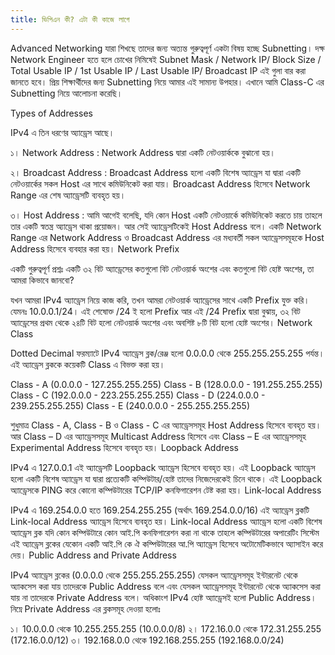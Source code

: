 ```yaml
---
title: ভিপিএন কী? এটা কী কাজে লাগে
---
```

Advanced Networking যারা শিখছে তাদের জন্য অত্যন্ত গুরুত্বপূর্ণ একটা বিষয় হচ্ছে Subnetting। দক্ষ Network Engineer হতে হলে চোখের নিমিষেই Subnet Mask / Network IP/ Block Size / Total Usable IP / 1st Usable IP / Last Usable IP/ Broadcast IP এই গুলা বার করা জানতে হবে। প্রিয় শিক্ষার্থীদের জন্য Subnetting নিয়ে আমার এই সামান্য উপহার। এখানে আমি Class-C এর Subnetting নিয়ে আলোচনা করেছি।

Types of Addresses

IPv4 এ তিন ধরণের অ্যাড্রেস আছে।

১। Network Address : Network Address দ্বারা একটি নেটওয়ার্ককে বুঝানো হয়।

২। Broadcast Address : Broadcast Address হলো একটি বিশেষ অ্যাড্রেস যা দ্বারা একটি নেটওয়ার্কের সকল Host এর সাথে কমিউনিকেট করা যায়। Broadcast Address হিসেবে Network Range এর শেষ অ্যাড্রেসটি ব্যবহৃত হয়।

৩। Host Address : আমি আগেই বলেছি, যদি কোন Host একটি নেটওয়ার্কে কমিউনিকেট করতে চায় তাহলে তার একটি স্বতন্ত্র অ্যাড্রেস থাকা প্রয়োজন। আর সেই অ্যাড্রেসটিকেই Host Address বলে। একটি Network Range এর Network Address ও Broadcast Address এর মধ্যবর্তী সকল অ্যাড্রেসসমূহকে Host Address হিসেবে ব্যবহার করা হয়।
Network Prefix

একটি গুরুত্বপূর্ণ প্রশ্নঃ একটি ৩২ বিট অ্যাড্রেসের কতগুলো বিট নেটওয়ার্ক অংশের এবং কতগুলো বিট হোষ্ট অংশের, তা আমরা কিভাবে জানবো?

যখন আমরা IPv4 অ্যাড্রেস নিয়ে কাজ করি, তখন আমরা নেটওয়ার্ক অ্যাড্রেসের সাথে একটি Prefix যুক্ত করি। যেমনঃ 10.0.0.1/24। এই শেষোক্ত /24 ই হলো Prefix আর এই /24 Prefix দ্বারা বুঝায়, ৩২ বিট অ্যাড্রেসের প্রথম থেকে ২৪টি বিট হলো নেটওয়ার্ক অংশের এবং অবশিষ্ট ৮টি বিট হলো হোষ্ট অংশের।
Network Class

Dotted Decimal ফরম্যাটে IPv4 অ্যাড্রেস ব্লক/রেঞ্জ হলো 0.0.0.0 থেকে 255.255.255.255 পর্যন্ত। এই অ্যাড্রেস ব্লককে কয়েকটি Class এ বিভক্ত করা হয়।

Class - A (0.0.0.0 - 127.255.255.255)
Class - B (128.0.0.0 - 191.255.255.255)
Class - C (192.0.0.0 - 223.255.255.255)
Class - D (224.0.0.0 - 239.255.255.255)
Class - E (240.0.0.0 - 255.255.255.255)

শুধুমাত্র Class - A, Class - B ও Class - C এর অ্যাড্রেসসমূহ Host Address হিসেবে ব্যবহৃত হয়। আর Class – D এর অ্যাড্রেসসমূহ Multicast Address হিসেবে এবং Class – E এর অ্যাড্রেসসমূহ Experimental Address হিসেবে ব্যবহৃত হয়।
Loopback Address

IPv4 এ 127.0.0.1 এই অ্যাড্রেসটি Loopback অ্যাড্রেস হিসেবে ব্যবহৃত হয়। এই Loopback অ্যাড্রেস হলো একটি বিশেষ অ্যাড্রেস যা দ্বারা প্রত্যেকটি কম্পিউটার/হোষ্ট তাদের নিজেদেরকেই চিনে থাকে। এই Loopback অ্যাড্রেসকে PING করে কোনো কম্পিউটারের TCP/IP কনফিগারেশন টেষ্ট করা হয়।
Link-local Address

IPv4 এ 169.254.0.0 হতে 169.254.255.255 (অর্থাৎ 169.254.0.0/16) এই অ্যাড্রেস ব্লকটি Link-local Address অ্যাড্রেস হিসেবে ব্যবহৃত হয়। Link-local Address অ্যাড্রেস হলো একটি বিশেষ অ্যাড্রেস ব্লক যদি কোন কম্পিউটারে কোন আই.পি কনফিগারেশন করা না থাকে তাহলে কম্পিউটারের অপারেটিং সিস্টেম এই অ্যাড্রেস ব্লকের যেকোন একটি আই.পি কে ঐ কম্পিউটারের আ.পি অ্যাড্রেস হিসেবে অটোমেটিকভাবে অ্যাসাইন করে দেয়।
Public Address and Private Address

IPv4 অ্যাড্রেস ব্লকের (0.0.0.0 থেকে 255.255.255.255) যেসকল অ্যাড্রেসসমূহ ইন্টারনেট থেকে অ্যাকসেস করা যায় তাদেরকে Public Address বলে এবং যেসকল অ্যাড্রেসসমূহ ইন্টারনেট থেকে অ্যাকসেস করা যায় না তাদেরকে Private Address বলে। অধিকাংশ IPv4 হোষ্ট অ্যাড্রেসই হলো Public Address। নিম্নে Private Address এর ব্লকসমূহ দেওয়া হলোঃ

১। 10.0.0.0 থেকে 10.255.255.255 (10.0.0.0/8)
২। 172.16.0.0 থেকে 172.31.255.255 (172.16.0.0/12)
৩। 192.168.0.0 থেকে 192.168.255.255 (192.168.0.0/24)
